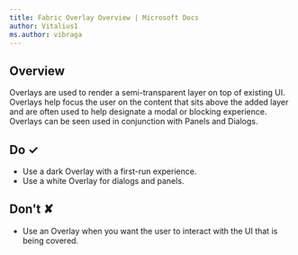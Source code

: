```yaml
---
title: Fabric Overlay Overview | Microsoft Docs
author: Vitalius1
ms.author: vibraga
---
```


## Overview
Overlays are used to render a semi-transparent layer on top of existing UI. Overlays help focus the user on the content that sits above the added layer and are often used to help designate a modal or blocking experience. Overlays can be seen used in conjunction with Panels and Dialogs.



## Do &#10003;
- Use a dark Overlay with a first-run experience.
- Use a white Overlay for dialogs and panels.


## Don't &#10008;
- Use an Overlay when you want the user to interact with the UI that is being covered.
